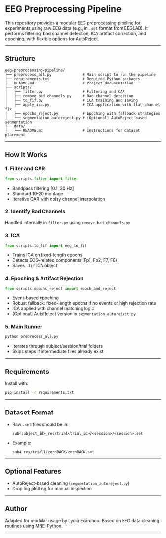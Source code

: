 # EEG Preprocessing Pipeline

This repository provides a modular EEG preprocessing pipeline for experiments using raw EEG data (e.g., in `.set` format from EEGLAB). It performs filtering, bad channel detection, ICA artifact correction, and epoching, with flexible options for AutoReject.

---

## Structure

```
eeg-preprocessing-pipeline/
├── preprocess_all.py              # Main script to run the pipeline
├── requirements.txt               # Required Python packages
├── README.md                      # Project documentation
├── scripts/
│   ├── filter.py                  # Filtering and CAR
│   ├── remove_bad_channels.py     # Bad channel detection
│   ├── to_fif.py                  # ICA training and saving
│   ├── apply_ica.py               # ICA application with flat-channel fix
│   ├── epochs_reject.py           # Epoching with fallback strategies
│   └── segmentation_autoreject.py # (Optional) AutoReject-based segmentation
├── data/
│   └── README.md                  # Instructions for dataset placement
```

---

## How It Works

### 1. Filter and CAR
```python
from scripts.filter import filter
```
- Bandpass filtering [0.1, 30 Hz]
- Standard 10-20 montage
- Iterative CAR with noisy channel interpolation

### 2. Identify Bad Channels
Handled internally in `filter.py` using `remove_bad_channels.py`

### 3. ICA
```python
from scripts.to_fif import eeg_to_fif
```
- Trains ICA on fixed-length epochs
- Detects EOG-related components (Fp1, Fp2, F7, F8)
- Saves `.fif` ICA object

### 4. Epoching & Artifact Rejection
```python
from scripts.epochs_reject import epoch_and_reject
```
- Event-based epoching
- Robust fallback: fixed-length epochs if no events or high rejection rate
- ICA applied with channel matching logic
- (Optional) AutoReject version in `segmentation_autoreject.py`

### 5. Main Runner
```bash
python preprocess_all.py
```
- Iterates through subject/session/trial folders
- Skips steps if intermediate files already exist

---

## Requirements
Install with:
```bash
pip install -r requirements.txt
```

---

## Dataset Format
- Raw `.set` files should be in:
  ```
  sub<subject_id>_res/trial<trial_id>/<session>/<session>.set
  ```

- Example:
  ```
  sub4_res/trial1/zeroBACK/zeroBACK.set
  ```

---

## Optional Features
- AutoReject-based cleaning (`segmentation_autoreject.py`)
- Drop log plotting for manual inspection

---

## Author
Adapted for modular usage by Lydia Exarchou. Based on EEG data cleaning routines using MNE-Python.

---


